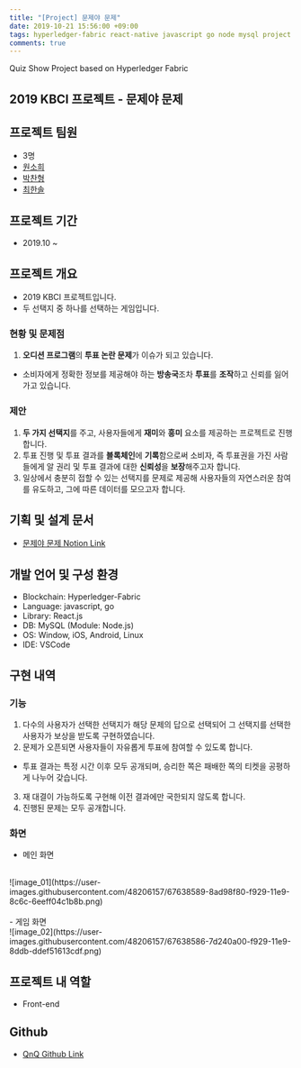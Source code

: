 ```yaml
---
title: "[Project] 문제야 문제"
date: 2019-10-21 15:56:00 +09:00
tags: hyperledger-fabric react-native javascript go node mysql project
comments: true
---
```


Quiz Show Project based on Hyperledger Fabric

## 2019 KBCI 프로젝트 - 문제야 문제

## 프로젝트 팀원
- 3명
- [원소희](https://github.com/infiduk)
- [박찬형](https://github.com/ch-4ml)
- [최한솔](https://github.com/9992)

## 프로젝트 기간
- 2019.10 ~

## 프로젝트 개요
- 2019 KBCI 프로젝트입니다.
- 두 선택지 중 하나를 선택하는 게임입니다.

### 현황 및 문제점
1. **오디션 프로그램**의 **투표 논란 문제**가 이슈가 되고 있습니다.
  - 소비자에게 정확한 정보를 제공해야 하는 **방송국**조차 **투표**를 **조작**하고 신뢰를 잃어가고 있습니다.

### 제안
1. **두 가지 선택지**를 주고, 사용자들에게 **재미**와 **흥미** 요소를 제공하는 프로젝트로 진행합니다.
2. 투표 진행 및 투표 결과를 **블록체인**에 **기록**함으로써 소비자, 즉 투표권을 가진 사람들에게 알 권리 및 투표 결과에 대한 **신뢰성**을 **보장**해주고자 합니다.
3. 일상에서 충분히 접할 수 있는 선택지를 문제로 제공해 사용자들의 자연스러운 참여를 유도하고, 그에 따른 데이터를 모으고자 합니다.

## 기획 및 설계 문서
- [문제야 문제 Notion Link](https://www.notion.so/ilovekakao/QnQ-5005e961e4bf4a7ca1021eb32a439e8a)

## 개발 언어 및 구성 환경
- Blockchain: Hyperledger-Fabric
- Language: javascript, go
- Library: React.js
- DB: MySQL (Module: Node.js)
- OS: Window, iOS, Android, Linux
- IDE: VSCode

## 구현 내역

### 기능
1. 다수의 사용자가 선택한 선택지가 해당 문제의 답으로 선택되어 그 선택지를 선택한 사용자가 보상을 받도록 구현하였습니다.
2. 문제가 오픈되면 사용자들이 자유롭게 투표에 참여할 수 있도록 합니다.
  - 투표 결과는 특정 시간 이후 모두 공개되며, 승리한 쪽은 패배한 쪽의 티켓을 공평하게 나누어 갖습니다.
3. 재 대결이 가능하도록 구현해 이전 결과에만 국한되지 않도록 합니다.
4. 진행된 문제는 모두 공개합니다.

### 화면
- 메인 화면
<br />
![image_01](https://user-images.githubusercontent.com/48206157/67638589-8ad98f80-f929-11e9-8c6c-6eeff04c1b8b.png)
<br />
<br />
- 게임 화면
<br />
![image_02](https://user-images.githubusercontent.com/48206157/67638586-7d240a00-f929-11e9-8ddb-ddef51613cdf.png)

## 프로젝트 내 역할
- Front-end

## Github
- [QnQ Github Link](https://github.com/infiduk/qnq-front)